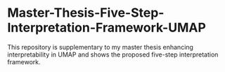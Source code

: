 # Master-Thesis-Five-Step-Interpretation-Framework-UMAP
This repository is supplementary to my master thesis enhancing interpretability in UMAP and shows the proposed five-step interpretation framework.
